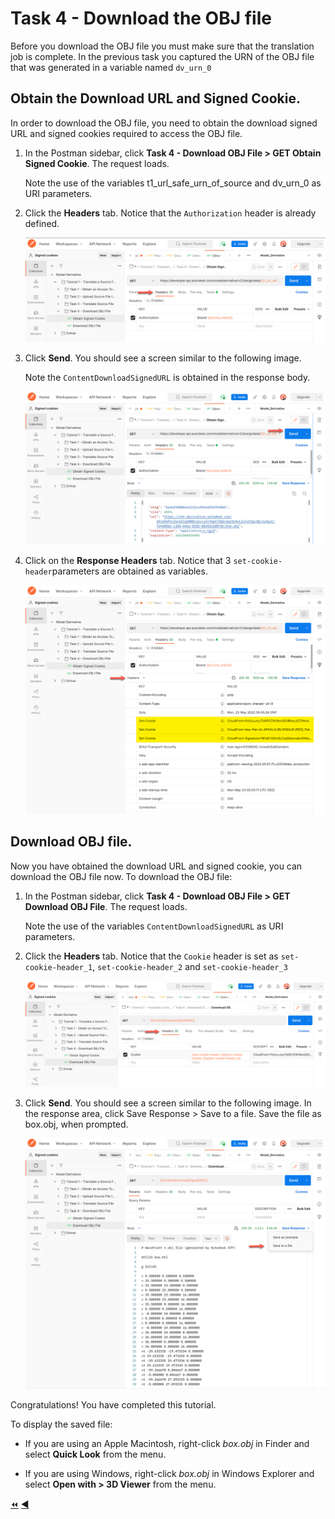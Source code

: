 # Task 4 - Download the OBJ file

Before you download the OBJ file you must make sure that the translation job is complete. In the previous task you captured the URN of the OBJ file that was generated in a variable named `dv_urn_0`

## Obtain the Download URL and Signed Cookie.

In order to download the OBJ file, you need to obtain the download signed URL and signed cookies required to access the OBJ file.

1. In the Postman sidebar, click **Task 4 - Download OBJ File > GET Obtain Signed Cookie**. The request loads.

   Note the use of the variables t1_url_safe_urn_of_source and dv_urn_0 as URI parameters.

2. Click the **Headers** tab. Notice that the `Authorization` header is already defined.

    ![Obtain Signed Cookie](../images/tutorial01_obtain_signed_cookies_01.png "Obtain Signed Cookie")

3. Click **Send**. You should see a screen similar to the following image.

   Note the `ContentDownloadSignedURL` is obtained in the response body.

    ![Obtained Cookie](../images/tutorial01_obtain_signed_cookies_03.png "Obtained Cookie")
    
4. Click on the **Response Headers** tab. Notice that 3 `set-cookie-header`parameters are obtained as variables.

    ![Response Headers](../images/tutorial01_obtain_signed_cookies_04.png "Response Headers")
    
 ## Download OBJ file.

Now you have obtained the download URL and signed cookie, you can download the OBJ file now. To download the OBJ file:

1. In the Postman sidebar, click **Task 4 - Download OBJ File > GET Download OBJ File**. The request loads.

   Note the use of the variables `ContentDownloadSignedURL` as URI parameters.

2. Click the **Headers** tab. Notice that the `Cookie` header is set as `set-cookie-header_1`, `set-cookie-header_2` and `set-cookie-header_3`

    ![Cookie Headers Download](../images/tutorial01_download_obj_file_01.png "Cookie Headers Download")

3. Click **Send**. You should see a screen similar to the following image. In the response area, click Save Response > Save to a file. Save the file as box.obj, when prompted.

    ![Download Result](../images/tutorial01_download_obj_file_02.png "Download Result")


Congratulations! You have completed this tutorial.

To display the saved file:

- If you are using an Apple Macintosh, right-click *box.obj* in Finder and select **Quick Look** from the menu.

- If you are using Windows, right-click *box.obj* in Windows Explorer and select **Open with > 3D Viewer** from the menu.

[:rewind:](../readme.md "readme.md") [:arrow_backward:](task-3.md "Previous task")
